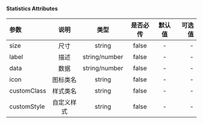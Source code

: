#### Statistics Attributes ####

|参数|说明|类型|是否必传|默认值|可选值|
|:-|:-:|:-:|:-:|:-:|-:|
|size|尺寸|string|false|-|-|
|label|描述|string/number|false|-|-|
|data|数据|string/number|false|-|-|
|icon|图标类名|string|false|-|-|
|customClass|样式类名|string|false|-|-|
|customStyle|自定义样式|string|false|-|-|
